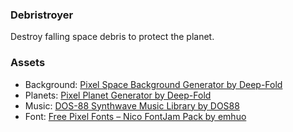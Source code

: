 ### Debristroyer
Destroy falling space debris to protect the planet.
### Assets
- Background: [Pixel Space Background Generator by Deep-Fold](https://deep-fold.itch.io/space-background-generator)
- Planets: [Pixel Planet Generator by Deep-Fold](https://deep-fold.itch.io/pixel-planet-generator)
- Music: [DOS-88 Synthwave Music Library by DOS88](https://dos88.itch.io/dos-88-music-library)
- Font: [Free Pixel Fonts – Nico FontJam Pack by emhuo](https://emhuo.itch.io/nico-pixel-fonts-pack)
